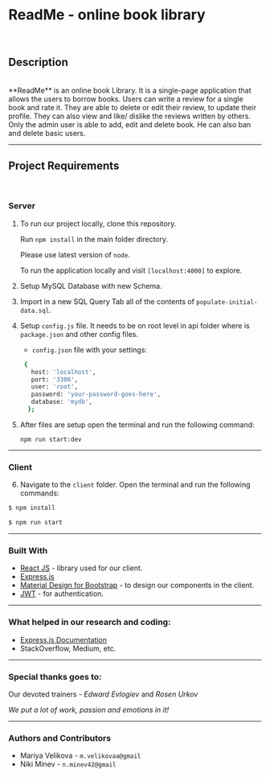 # **ReadMe** - online book library

<br/>

## Description
<br/>
 **ReadMe** is an online book Library.  It is a single-page application that allows the users to borrow books. Users can write a review for a single book and rate it. They are able to delete or edit their review, to update their profile. They can also view and like/ dislike the reviews written by others. Only the admin user is able to add, edit and delete book. He can also ban and delete basic users.

---

##  Project Requirements

<br/>

### Server

1. To run our project locally, clone this repository.

    Run `npm install` in the main folder directory.

    Please use latest version of `node`.

    To run the application locally and visit `[localhost:4000]` to explore.


2. Setup MySQL Database with new Schema.

3. Import in a new SQL Query Tab all of the contents of `populate-initial-data.sql`.

4. Setup `config.js` file. It needs to be on root level in api folder where is `package.json` and other config files.

   - `config.json` file with your settings:

   ``` sh
    {
      host: 'localhost',
      port: '3306',
      user: 'root',
      password: 'your-password-goes-here',
      database: 'mydb',
     };
    ```

5. After files are setup open the terminal and run the following command:

    `npm run start:dev`
  
---

### Client

6. Navigate to the `client` folder. Open the terminal and run the following commands:

  ```sh
  $ npm install
  ```

  ```sh
  $ npm run start
  ```


---

### Built With

 - [React JS](https://reactjs.org/) - library used for our client.
 - [Express.js](https://expressjs.com/)
 - [Material Design for Bootstrap](https://mdbootstrap.com/) - to design our components in the client.
 - [JWT](https://jwt.io/) - for authentication.

---

### What helped in our research and coding:

- [Express.js Documentation](https://expressjs.com/)
- StackOverflow, Medium, etc.

---

### Special thanks goes to: 

Our devoted trainers - _Edward Evlogiev_ and _Rosen Urkov_

*We put a lot of work, passion and emotions in it!* 

---

### Authors and Contributors

- Mariya Velikova -  `m.velikovaa@gmail`
- Niki Minev  -  `n.minev42@gmail`